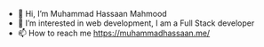 - 👋 Hi, I’m Muhammad Hassaan Mahmood
- 👀 I’m interested in web development, I am a Full Stack developer 
- 📫 How to reach me https://muhammadhassaan.me/

<!---
MuhammadHassaanMahmood5550/MuhammadHassaanMahmood5550 is a ✨ special ✨ repository because its `README.md` (this file) appears on your GitHub profile.
You can click the Preview link to take a look at your changes.
--->
